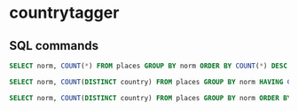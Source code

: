 # countrytagger





## SQL commands

```sql
SELECT norm, COUNT(*) FROM places GROUP BY norm ORDER BY COUNT(*) DESC LIMIT 30;
```

```sql
SELECT norm, COUNT(DISTINCT country) FROM places GROUP BY norm HAVING COUNT(DISTINCT country) > 1;
```

```sql
SELECT norm, COUNT(DISTINCT country) FROM places GROUP BY norm ORDER BY COUNT(DISTINCT country) DESC LIMIT 30;
```